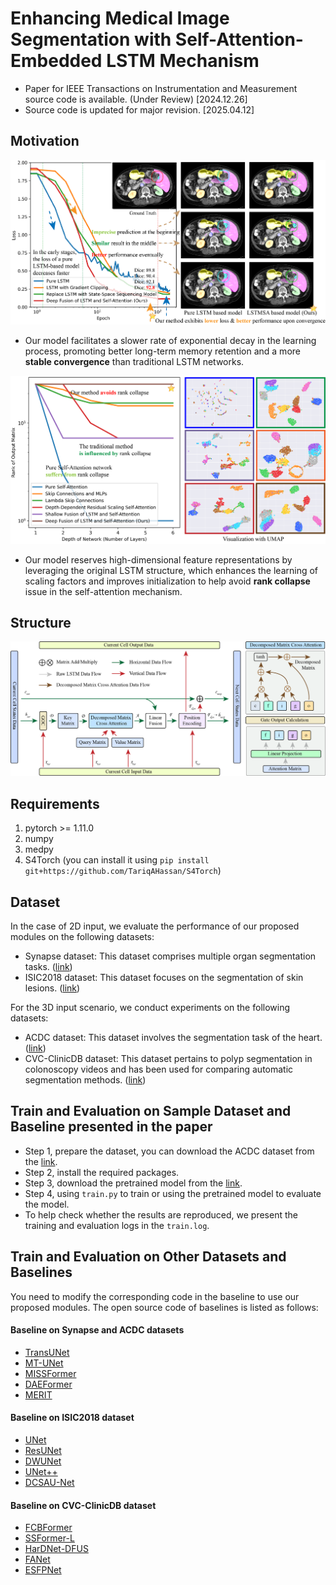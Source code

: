 # Enhancing Medical Image Segmentation with Self-Attention-Embedded LSTM Mechanism

- Paper for IEEE Transactions on Instrumentation and Measurement source code is available. (Under Review) [2024.12.26]
- Source code is updated for major revision. [2025.04.12]

## Motivation

![Our motivation 1](loss.png)
- Our model facilitates a slower rate of exponential decay in the learning process, promoting better long-term memory retention and a more **stable convergence** than traditional LSTM networks.

![Our motivation 2](rank.png)
- Our model reserves high-dimensional feature representations by leveraging the original LSTM structure, which enhances the learning of scaling factors and improves initialization to help avoid **rank collapse** issue in the self-attention mechanism.

## Structure

![Deeply fusing LSTM and SA proposed in the paper](structure.png)

## Requirements

1. pytorch >= 1.11.0
2. numpy
3. medpy
4. S4Torch (you can install it using `pip install git+https://github.com/TariqAHassan/S4Torch`)

## Dataset

In the case of 2D input, we evaluate the performance of our proposed modules on the following datasets:

* Synapse dataset: This dataset comprises multiple organ segmentation tasks. ([link](https://www.synapse.org/\#!Synapse:syn3193805/wiki/217789))
* ISIC2018 dataset: This dataset focuses on the segmentation of skin lesions. ([link](https://challenge.isic-archive.com/landing/2018/))

For the 3D input scenario, we conduct experiments on the following datasets:

* ACDC dataset: This dataset involves the segmentation task of the heart. ([link](https://www.creatis.insa-lyon.fr/Challenge/acdc/))
* CVC-ClinicDB dataset: This dataset pertains to polyp segmentation in colonoscopy videos and has been used for comparing automatic segmentation methods. ([link](https://polyp.grand-challenge.org/CVCClinicDB/))

## Train and Evaluation on Sample Dataset and Baseline presented in the paper

- Step 1, prepare the dataset, you can download the ACDC dataset from the [link](https://www.creatis.insa-lyon.fr/Challenge/acdc/).
- Step 2, install the required packages.
- Step 3, download the pretrained model from the [link](https://drive.google.com/file/d/1Y2j5RpWRKy9c2_9ZpuI_0bH8JR1_WADD/view?usp=sharing).
- Step 4, using `train.py` to train or using the pretrained model to evaluate the model.
- To help check whether the results are reproduced, we present the training and evaluation logs in the `train.log`.

## Train and Evaluation on Other Datasets and Baselines

You need to modify the corresponding code in the baseline to use our proposed modules.
The open source code of baselines is listed as follows:

#### Baseline on Synapse and ACDC datasets

* [TransUNet](https://github.com/Beckschen/TransUNet)
* [MT-UNet](https://github.com/Dootmaan/MT-UNet)
* [MISSFormer](https://github.com/ZhifangDeng/MISSFormer)
* [DAEFormer](https://github.com/mindflow-institue/DAEFormer)
* [MERIT](https://github.com/SLDGroup/MERIT)

#### Baseline on ISIC2018 dataset

* [UNet](https://github.com/TomAndHelen/UNet_Family)
* [ResUNet](https://github.com/TomAndHelen/UNet_Family)
* [DWUNet](https://github.com/TomAndHelen/UNet_Family)
* [UNet++](https://github.com/TomAndHelen/UNet_Family)
* [DCSAU-Net](https://github.com/xq141839/DCSAU-Net)

#### Baseline on CVC-ClinicDB dataset

* [FCBFormer](https://github.com/ESandML/FCBFormer)
* [SSFormer-L](https://github.com/Qiming-Huang/ssformer)
* [HarDNet-DFUS](https://github.com/YuWenLo/HarDNet-DFUS)
* [FANet](https://github.com/feinanshan/FANet)
* [ESFPNet](https://github.com/dumyCq/ESFPNet)
